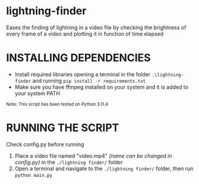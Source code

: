 # lightning-finder
Eases the finding of lightning in a video file by checking the brightness of every frame of a video and plotting it in function of time elapsed

# INSTALLING DEPENDENCIES

- Install required libraries opening a terminal in the folder `.\lightning-finder` and running `pip install -r requirements.txt`
- Make sure you have ffmpeg installed on your system and it is added to your system PATH

<sub>Note: This script has been tested on Python 3.11.4</sub>

# RUNNING THE SCRIPT

Check config.py before running
1) Place a video file named "video.mp4" *(name can be changed in config.py)* in the `./lightning finder/` folder
2) Open a terminal and navigate to the `./lightning finder/` folder, then run `python main.py`
